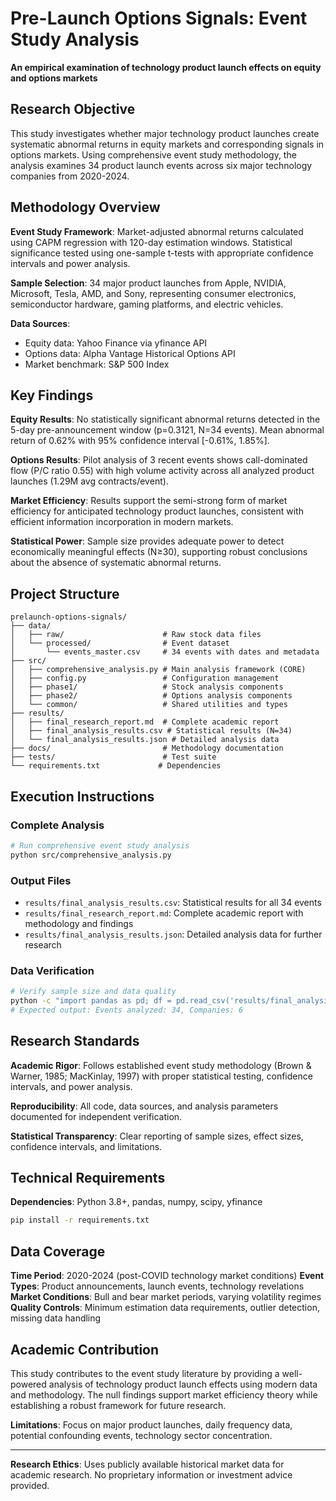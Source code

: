 # Pre-Launch Options Signals: Event Study Analysis

**An empirical examination of technology product launch effects on equity and options markets**

## Research Objective

This study investigates whether major technology product launches create systematic abnormal returns in equity markets and corresponding signals in options markets. Using comprehensive event study methodology, the analysis examines 34 product launch events across six major technology companies from 2020-2024.

## Methodology Overview

**Event Study Framework**: Market-adjusted abnormal returns calculated using CAPM regression with 120-day estimation windows. Statistical significance tested using one-sample t-tests with appropriate confidence intervals and power analysis.

**Sample Selection**: 34 major product launches from Apple, NVIDIA, Microsoft, Tesla, AMD, and Sony, representing consumer electronics, semiconductor hardware, gaming platforms, and electric vehicles.

**Data Sources**: 
- Equity data: Yahoo Finance via yfinance API
- Options data: Alpha Vantage Historical Options API  
- Market benchmark: S&P 500 Index

## Key Findings

**Equity Results**: No statistically significant abnormal returns detected in the 5-day pre-announcement window (p=0.3121, N=34 events). Mean abnormal return of 0.62% with 95% confidence interval [-0.61%, 1.85%].

**Options Results**: Pilot analysis of 3 recent events shows call-dominated flow (P/C ratio 0.55) with high volume activity across all analyzed product launches (1.29M avg contracts/event).

**Market Efficiency**: Results support the semi-strong form of market efficiency for anticipated technology product launches, consistent with efficient information incorporation in modern markets.

**Statistical Power**: Sample size provides adequate power to detect economically meaningful effects (N≥30), supporting robust conclusions about the absence of systematic abnormal returns.

## Project Structure

```
prelaunch-options-signals/
├── data/
│   ├── raw/                      # Raw stock data files  
│   └── processed/                # Event dataset
│       └── events_master.csv     # 34 events with dates and metadata
├── src/
│   ├── comprehensive_analysis.py # Main analysis framework (CORE)
│   ├── config.py                 # Configuration management
│   ├── phase1/                   # Stock analysis components
│   ├── phase2/                   # Options analysis components
│   └── common/                   # Shared utilities and types
├── results/
│   ├── final_research_report.md  # Complete academic report
│   ├── final_analysis_results.csv # Statistical results (N=34)
│   └── final_analysis_results.json # Detailed analysis data
├── docs/                         # Methodology documentation
├── tests/                        # Test suite
└── requirements.txt             # Dependencies
```

## Execution Instructions

### Complete Analysis
```bash
# Run comprehensive event study analysis
python src/comprehensive_analysis.py
```

### Output Files
- `results/final_analysis_results.csv`: Statistical results for all 34 events
- `results/final_research_report.md`: Complete academic report with methodology and findings
- `results/final_analysis_results.json`: Detailed analysis data for further research

### Data Verification
```bash
# Verify sample size and data quality
python -c "import pandas as pd; df = pd.read_csv('results/final_analysis_results.csv'); print(f'Events analyzed: {len(df)}'); print(f'Companies: {df[\"company\"].nunique()}')"
# Expected output: Events analyzed: 34, Companies: 6
```

## Research Standards

**Academic Rigor**: Follows established event study methodology (Brown & Warner, 1985; MacKinlay, 1997) with proper statistical testing, confidence intervals, and power analysis.

**Reproducibility**: All code, data sources, and analysis parameters documented for independent verification.

**Statistical Transparency**: Clear reporting of sample sizes, effect sizes, confidence intervals, and limitations.

## Technical Requirements

**Dependencies**: Python 3.8+, pandas, numpy, scipy, yfinance
```bash
pip install -r requirements.txt
```

## Data Coverage

**Time Period**: 2020-2024 (post-COVID technology market conditions)
**Event Types**: Product announcements, launch events, technology revelations
**Market Conditions**: Bull and bear market periods, varying volatility regimes
**Quality Controls**: Minimum estimation data requirements, outlier detection, missing data handling

## Academic Contribution

This study contributes to the event study literature by providing a well-powered analysis of technology product launch effects using modern data and methodology. The null findings support market efficiency theory while establishing a robust framework for future research.

**Limitations**: Focus on major product launches, daily frequency data, potential confounding events, technology sector concentration.

---

**Research Ethics**: Uses publicly available historical market data for academic research. No proprietary information or investment advice provided.